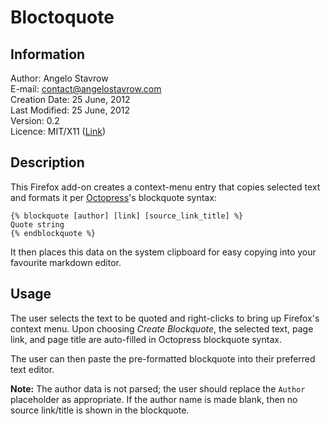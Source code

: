 # Bloctoquote

## Information

Author: Angelo Stavrow<br>
E-mail: contact@angelostavrow.com<br>
Creation Date: 25 June, 2012<br>
Last Modified: 25 June, 2012<br>
Version: 0.2<br>
Licence: MIT/X11 ([Link](http://www.opensource.org/licenses/mit-license.php "OSI: The MIT License"))


## Description

This Firefox add-on creates a context-menu entry that copies selected text and formats it per [Octopress](http://octopress.org/ "Octopress")'s blockquote syntax:

    {% blockquote [author] [link] [source_link_title] %}
    Quote string
    {% endblockquote %}

It then places this data on the system clipboard for easy copying into your favourite markdown editor.

## Usage

The user selects the text to be quoted and right-clicks to bring up Firefox's context menu. Upon choosing *Create Blockquote*, the selected text, page link, and page title are auto-filled in Octopress blockquote syntax.

The user can then paste the pre-formatted blockquote into their preferred text editor.

**Note:** The author data is not parsed; the user should replace the `Author` placeholder as appropriate. If the author name is made blank, then no source link/title is shown in the blockquote.

